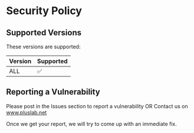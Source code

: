 # Security Policy

## Supported Versions

These versions are supported:

| Version | Supported          |
| ------- | ------------------ |
| ALL     | :white_check_mark: |

## Reporting a Vulnerability

Please post in the Issues section to report a vulnerability OR
Contact us on www.pluslab.net

Once we get your report, we will try to come up with an immediate fix.
